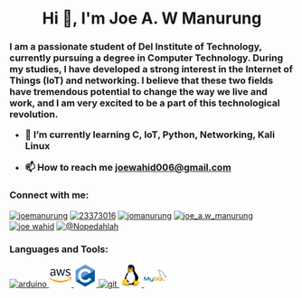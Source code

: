 <h1 align="center">Hi 👋, I'm Joe A. W Manurung</h1>
<h3>I am a passionate student of Del Institute of Technology, currently pursuing a degree in Computer Technology. During my studies, I have developed a strong interest in the Internet of Things (IoT) and networking. I believe that these two fields have tremendous potential to change the way we live and work, and I am very excited to be a part of this technological revolution. 

- 🌱 I’m currently learning **C, IoT, Python, Networking, Kali Linux**

- 📫 How to reach me **joewahid006@gmail.com**

<h3 align="left">Connect with me:</h3>
<p align="left">
<a href="https://linkedin.com/in/joemanurung" target="blank"><img align="center" src="https://raw.githubusercontent.com/rahuldkjain/github-profile-readme-generator/master/src/images/icons/Social/linked-in-alt.svg" alt="joemanurung" height="30" width="40" /></a>
<a href="https://stackoverflow.com/users/23373016" target="blank"><img align="center" src="https://raw.githubusercontent.com/rahuldkjain/github-profile-readme-generator/master/src/images/icons/Social/stack-overflow.svg" alt="23373016" height="30" width="40" /></a>
<a href="https://fb.com/jomanurung" target="blank"><img align="center" src="https://raw.githubusercontent.com/rahuldkjain/github-profile-readme-generator/master/src/images/icons/Social/facebook.svg" alt="jomanurung" height="30" width="40" /></a>
<a href="https://instagram.com/joe_a.w_manurung" target="blank"><img align="center" src="https://raw.githubusercontent.com/rahuldkjain/github-profile-readme-generator/master/src/images/icons/Social/instagram.svg" alt="joe_a.w_manurung" height="30" width="40" /></a>
<a href="https://www.behance.net/joewahid" target="blank"><img align="center" src="https://raw.githubusercontent.com/rahuldkjain/github-profile-readme-generator/master/src/images/icons/Social/behance.svg" alt="joe wahid" height="30" width="40" /></a>
<a href="https://www.hackerearth.com/@Nopedahlah" target="blank"><img align="center" src="https://raw.githubusercontent.com/rahuldkjain/github-profile-readme-generator/master/src/images/icons/Social/hackerearth.svg" alt="@Nopedahlah" height="30" width="40" /></a>
</p>

<h3 align="left">Languages and Tools:</h3>
<p align="left"> <a href="https://www.arduino.cc/" target="_blank" rel="noreferrer"> <img src="https://cdn.worldvectorlogo.com/logos/arduino-1.svg" alt="arduino" width="40" height="40"/> </a> <a href="https://aws.amazon.com" target="_blank" rel="noreferrer"> <img src="https://raw.githubusercontent.com/devicons/devicon/master/icons/amazonwebservices/amazonwebservices-original-wordmark.svg" alt="aws" width="40" height="40"/> </a> <a href="https://www.cprogramming.com/" target="_blank" rel="noreferrer"> <img src="https://raw.githubusercontent.com/devicons/devicon/master/icons/c/c-original.svg" alt="c" width="40" height="40"/> </a> <a href="https://git-scm.com/" target="_blank" rel="noreferrer"> <img src="https://www.vectorlogo.zone/logos/git-scm/git-scm-icon.svg" alt="git" width="40" height="40"/> </a> <a href="https://www.linux.org/" target="_blank" rel="noreferrer"> <img src="https://raw.githubusercontent.com/devicons/devicon/master/icons/linux/linux-original.svg" alt="linux" width="40" height="40"/> </a> <a href="https://www.mysql.com/" target="_blank" rel="noreferrer"> <img src="https://raw.githubusercontent.com/devicons/devicon/master/icons/mysql/mysql-original-wordmark.svg" alt="mysql" width="40" height="40"/> </a>  </p>
